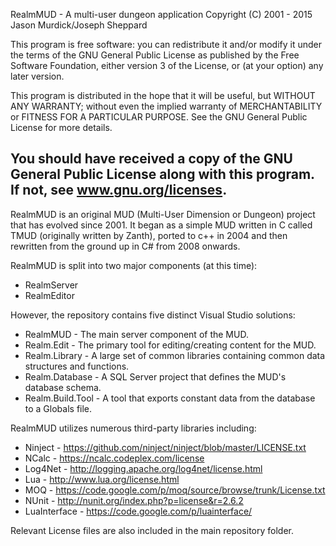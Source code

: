 RealmMUD - A multi-user dungeon application
Copyright (C) 2001 - 2015 Jason Murdick/Joseph Sheppard

This program is free software: you can redistribute it and/or modify it under the terms of the GNU General Public License as published by the Free Software Foundation, either version 3 of the License, or (at your option) any later version.

This program is distributed in the hope that it will be useful, but WITHOUT ANY WARRANTY; without even the implied warranty of MERCHANTABILITY or FITNESS FOR A PARTICULAR PURPOSE.  See the GNU General Public License for more details. 

You should have received a copy of the GNU General Public License along with this program.  If not, see www.gnu.org/licenses.
-----------------------------------------------------------------------------------------------------------------------------

RealmMUD is an original MUD (Multi-User Dimension or Dungeon) project that has evolved since 2001.  It began as a simple MUD written in C called TMUD (originally written by Zanth), ported to c++ in 2004 and then rewritten from the ground up in C# from 2008 onwards.

RealmMUD is split into two major components (at this time):
 * RealmServer
 * RealmEditor

However, the repository contains five distinct Visual Studio solutions:
 * RealmMUD - The main server component of the MUD.
 * Realm.Edit - The primary tool for editing/creating content for the MUD.
 * Realm.Library - A large set of common libraries containing common data structures and functions.
 * Realm.Database - A SQL Server project that defines the MUD's database schema.
 * Realm.Build.Tool - A tool that exports constant data from the database to a Globals file.

RealmMUD utilizes numerous third-party libraries including:
 * Ninject - https://github.com/ninject/ninject/blob/master/LICENSE.txt
 * NCalc - https://ncalc.codeplex.com/license
 * Log4Net - http://logging.apache.org/log4net/license.html
 * Lua - http://www.lua.org/license.html
 * MOQ - https://code.google.com/p/moq/source/browse/trunk/License.txt
 * NUnit - http://nunit.org/index.php?p=license&r=2.6.2
 * LuaInterface - https://code.google.com/p/luainterface/ 

Relevant License files are also included in the main repository folder.
